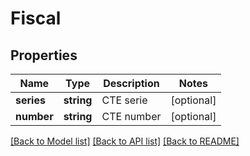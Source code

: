 # Fiscal

## Properties
Name | Type | Description | Notes
------------ | ------------- | ------------- | -------------
**series** | **string** | CTE serie | [optional] 
**number** | **string** | CTE number | [optional] 

[[Back to Model list]](../README.md#documentation-for-models) [[Back to API list]](../README.md#documentation-for-api-endpoints) [[Back to README]](../README.md)


